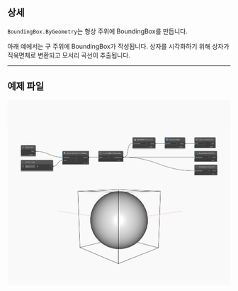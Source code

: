 ## 상세
`BoundingBox.ByGeometry`는 형상 주위에 BoundingBox를 만듭니다.

아래 예에서는 구 주위에 BoundingBox가 작성됩니다. 상자를 시각화하기 위해 상자가 직육면체로 변환되고 모서리 곡선이 추출됩니다.

___
## 예제 파일

![ByGeometry](./Autodesk.DesignScript.Geometry.BoundingBox.ByGeometry_img.jpg)


